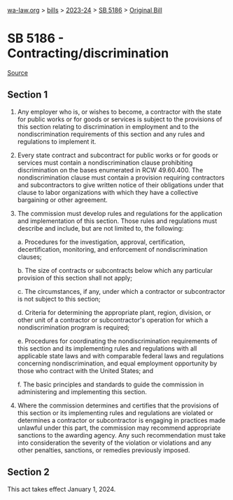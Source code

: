 [wa-law.org](/) > [bills](/bills/) > [2023-24](/bills/2023-24) > [SB 5186](/bills/2023-24/sb/5186/) > [Original Bill](/bills/2023-24/sb/5186/1/)

# SB 5186 - Contracting/discrimination

[Source](http://lawfilesext.leg.wa.gov/biennium/2023-24/Pdf/Bills/Senate%20Bills/5186.pdf)

## Section 1
1. Any employer who is, or wishes to become, a contractor with the state for public works or for goods or services is subject to the provisions of this section relating to discrimination in employment and to the nondiscrimination requirements of this section and any rules and regulations to implement it.

2. Every state contract and subcontract for public works or for goods or services must contain a nondiscrimination clause prohibiting discrimination on the bases enumerated in RCW 49.60.400. The nondiscrimination clause must contain a provision requiring contractors and subcontractors to give written notice of their obligations under that clause to labor organizations with which they have a collective bargaining or other agreement.

3. The commission must develop rules and regulations for the application and implementation of this section. Those rules and regulations must describe and include, but are not limited to, the following:

    a. Procedures for the investigation, approval, certification, decertification, monitoring, and enforcement of nondiscrimination clauses;

    b. The size of contracts or subcontracts below which any particular provision of this section shall not apply;

    c. The circumstances, if any, under which a contractor or subcontractor is not subject to this section;

    d. Criteria for determining the appropriate plant, region, division, or other unit of a contractor or subcontractor's operation for which a nondiscrimination program is required;

    e. Procedures for coordinating the nondiscrimination requirements of this section and its implementing rules and regulations with all applicable state laws and with comparable federal laws and regulations concerning nondiscrimination, and equal employment opportunity by those who contract with the United States; and

    f. The basic principles and standards to guide the commission in administering and implementing this section.

4. Where the commission determines and certifies that the provisions of this section or its implementing rules and regulations are violated or determines a contractor or subcontractor is engaging in practices made unlawful under this part, the commission may recommend appropriate sanctions to the awarding agency. Any such recommendation must take into consideration the severity of the violation or violations and any other penalties, sanctions, or remedies previously imposed.

## Section 2
This act takes effect January 1, 2024.
